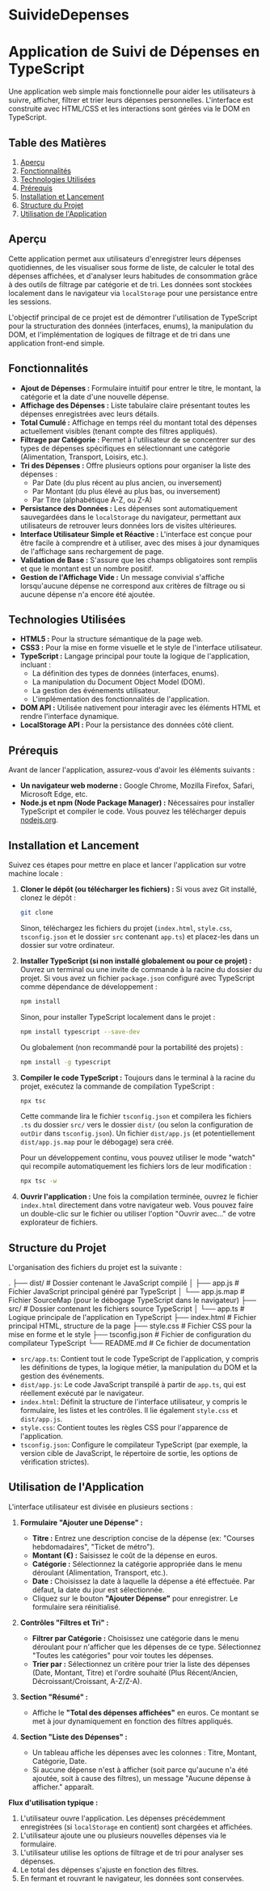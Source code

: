 # SuivideDepenses

# Application de Suivi de Dépenses en TypeScript

Une application web simple mais fonctionnelle pour aider les utilisateurs à suivre, afficher, filtrer et trier leurs dépenses personnelles. L'interface est construite avec HTML/CSS et les interactions sont gérées via le DOM en TypeScript.

## Table des Matières

1.  [Aperçu](#aperçu)
2.  [Fonctionnalités](#fonctionnalités)
3.  [Technologies Utilisées](#technologies-utilisées)
4.  [Prérequis](#prérequis)
5.  [Installation et Lancement](#installation-et-lancement)
6.  [Structure du Projet](#structure-du-projet)
7.  [Utilisation de l'Application](#utilisation-de-lapplication)


## Aperçu

Cette application permet aux utilisateurs d'enregistrer leurs dépenses quotidiennes, de les visualiser sous forme de liste, de calculer le total des dépenses affichées, et d'analyser leurs habitudes de consommation grâce à des outils de filtrage par catégorie et de tri. Les données sont stockées localement dans le navigateur via `localStorage` pour une persistance entre les sessions.

L'objectif principal de ce projet est de démontrer l'utilisation de TypeScript pour la structuration des données (interfaces, enums), la manipulation du DOM, et l'implémentation de logiques de filtrage et de tri dans une application front-end simple.

## Fonctionnalités

*   **Ajout de Dépenses :** Formulaire intuitif pour entrer le titre, le montant, la catégorie et la date d'une nouvelle dépense.
*   **Affichage des Dépenses :** Liste tabulaire claire présentant toutes les dépenses enregistrées avec leurs détails.
*   **Total Cumulé :** Affichage en temps réel du montant total des dépenses actuellement visibles (tenant compte des filtres appliqués).
*   **Filtrage par Catégorie :** Permet à l'utilisateur de se concentrer sur des types de dépenses spécifiques en sélectionnant une catégorie (Alimentation, Transport, Loisirs, etc.).
*   **Tri des Dépenses :** Offre plusieurs options pour organiser la liste des dépenses :
    *   Par Date (du plus récent au plus ancien, ou inversement)
    *   Par Montant (du plus élevé au plus bas, ou inversement)
    *   Par Titre (alphabétique A-Z, ou Z-A)
*   **Persistance des Données :** Les dépenses sont automatiquement sauvegardées dans le `localStorage` du navigateur, permettant aux utilisateurs de retrouver leurs données lors de visites ultérieures.
*   **Interface Utilisateur Simple et Réactive :** L'interface est conçue pour être facile à comprendre et à utiliser, avec des mises à jour dynamiques de l'affichage sans rechargement de page.
*   **Validation de Base :** S'assure que les champs obligatoires sont remplis et que le montant est un nombre positif.
*   **Gestion de l'Affichage Vide :** Un message convivial s'affiche lorsqu'aucune dépense ne correspond aux critères de filtrage ou si aucune dépense n'a encore été ajoutée.

## Technologies Utilisées

*   **HTML5 :** Pour la structure sémantique de la page web.
*   **CSS3 :** Pour la mise en forme visuelle et le style de l'interface utilisateur.
*   **TypeScript :** Langage principal pour toute la logique de l'application, incluant :
    *   La définition des types de données (interfaces, enums).
    *   La manipulation du Document Object Model (DOM).
    *   La gestion des événements utilisateur.
    *   L'implémentation des fonctionnalités de l'application.
*   **DOM API :** Utilisée nativement pour interagir avec les éléments HTML et rendre l'interface dynamique.
*   **LocalStorage API :** Pour la persistance des données côté client.

## Prérequis

Avant de lancer l'application, assurez-vous d'avoir les éléments suivants :

*   **Un navigateur web moderne :** Google Chrome, Mozilla Firefox, Safari, Microsoft Edge, etc.
*   **Node.js et npm (Node Package Manager) :** Nécessaires pour installer TypeScript et compiler le code. Vous pouvez les télécharger depuis [nodejs.org](https://nodejs.org/).

## Installation et Lancement

Suivez ces étapes pour mettre en place et lancer l'application sur votre machine locale :

1.  **Cloner le dépôt (ou télécharger les fichiers) :**
    Si vous avez Git installé, clonez le dépôt :
    ```bash
    git clone 
    ```
    Sinon, téléchargez les fichiers du projet (`index.html`, `style.css`, `tsconfig.json` et le dossier `src` contenant `app.ts`) et placez-les dans un dossier sur votre ordinateur.

2.  **Installer TypeScript (si non installé globalement ou pour ce projet) :**
    Ouvrez un terminal ou une invite de commande à la racine du dossier du projet.
    Si vous avez un fichier `package.json` configuré avec TypeScript comme dépendance de développement :
    ```bash
    npm install
    ```
    Sinon, pour installer TypeScript localement dans le projet :
    ```bash
    npm install typescript --save-dev
    ```
    Ou globalement (non recommandé pour la portabilité des projets) :
    ```bash
    npm install -g typescript
    ```

3.  **Compiler le code TypeScript :**
    Toujours dans le terminal à la racine du projet, exécutez la commande de compilation TypeScript :
    ```bash
    npx tsc
    ```
    Cette commande lira le fichier `tsconfig.json` et compilera les fichiers `.ts` du dossier `src/` vers le dossier `dist/` (ou selon la configuration de `outDir` dans `tsconfig.json`).
    Un fichier `dist/app.js` (et potentiellement `dist/app.js.map` pour le débogage) sera créé.

    Pour un développement continu, vous pouvez utiliser le mode "watch" qui recompile automatiquement les fichiers lors de leur modification :
    ```bash
    npx tsc -w
    ```

4.  **Ouvrir l'application :**
    Une fois la compilation terminée, ouvrez le fichier `index.html` directement dans votre navigateur web. Vous pouvez faire un double-clic sur le fichier ou utiliser l'option "Ouvrir avec..." de votre explorateur de fichiers.

## Structure du Projet

L'organisation des fichiers du projet est la suivante :

.
├── dist/ # Dossier contenant le JavaScript compilé
│ ├── app.js # Fichier JavaScript principal généré par TypeScript
│ └── app.js.map # Fichier SourceMap (pour le débogage TypeScript dans le navigateur)
├── src/ # Dossier contenant les fichiers source TypeScript
│ └── app.ts # Logique principale de l'application en TypeScript
├── index.html # Fichier principal HTML, structure de la page
├── style.css # Fichier CSS pour la mise en forme et le style
├── tsconfig.json # Fichier de configuration du compilateur TypeScript
└── README.md # Ce fichier de documentation



*   `src/app.ts`: Contient tout le code TypeScript de l'application, y compris les définitions de types, la logique métier, la manipulation du DOM et la gestion des événements.
*   `dist/app.js`: Le code JavaScript transpilé à partir de `app.ts`, qui est réellement exécuté par le navigateur.
*   `index.html`: Définit la structure de l'interface utilisateur, y compris le formulaire, les listes et les contrôles. Il lie également `style.css` et `dist/app.js`.
*   `style.css`: Contient toutes les règles CSS pour l'apparence de l'application.
*   `tsconfig.json`: Configure le compilateur TypeScript (par exemple, la version cible de JavaScript, le répertoire de sortie, les options de vérification strictes).

## Utilisation de l'Application

L'interface utilisateur est divisée en plusieurs sections :

1.  **Formulaire "Ajouter une Dépense" :**
    *   **Titre :** Entrez une description concise de la dépense (ex: "Courses hebdomadaires", "Ticket de métro").
    *   **Montant (€) :** Saisissez le coût de la dépense en euros.
    *   **Catégorie :** Sélectionnez la catégorie appropriée dans le menu déroulant (Alimentation, Transport, etc.).
    *   **Date :** Choisissez la date à laquelle la dépense a été effectuée. Par défaut, la date du jour est sélectionnée.
    *   Cliquez sur le bouton **"Ajouter Dépense"** pour enregistrer. Le formulaire sera réinitialisé.

2.  **Contrôles "Filtres et Tri" :**
    *   **Filtrer par Catégorie :** Choisissez une catégorie dans le menu déroulant pour n'afficher que les dépenses de ce type. Sélectionnez "Toutes les catégories" pour voir toutes les dépenses.
    *   **Trier par :** Sélectionnez un critère pour trier la liste des dépenses (Date, Montant, Titre) et l'ordre souhaité (Plus Récent/Ancien, Décroissant/Croissant, A-Z/Z-A).

3.  **Section "Résumé" :**
    *   Affiche le **"Total des dépenses affichées"** en euros. Ce montant se met à jour dynamiquement en fonction des filtres appliqués.

4.  **Section "Liste des Dépenses" :**
    *   Un tableau affiche les dépenses avec les colonnes : Titre, Montant, Catégorie, Date.
    *   Si aucune dépense n'est à afficher (soit parce qu'aucune n'a été ajoutée, soit à cause des filtres), un message "Aucune dépense à afficher." apparaît.

**Flux d'utilisation typique :**
1.  L'utilisateur ouvre l'application. Les dépenses précédemment enregistrées (si `localStorage` en contient) sont chargées et affichées.
2.  L'utilisateur ajoute une ou plusieurs nouvelles dépenses via le formulaire.
3.  L'utilisateur utilise les options de filtrage et de tri pour analyser ses dépenses.
4.  Le total des dépenses s'ajuste en fonction des filtres.
5.  En fermant et rouvrant le navigateur, les données sont conservées.
